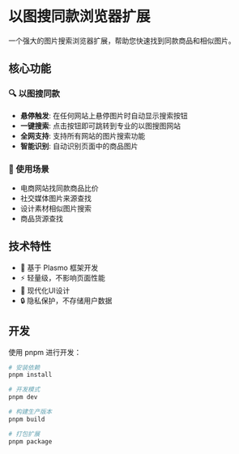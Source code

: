 # 以图搜同款浏览器扩展

一个强大的图片搜索浏览器扩展，帮助您快速找到同款商品和相似图片。

## 核心功能

### 🔍 以图搜同款

- **悬停触发**: 在任何网站上悬停图片时自动显示搜索按钮
- **一键搜索**: 点击按钮即可跳转到专业的以图搜图网站
- **全网支持**: 支持所有网站的图片搜索功能
- **智能识别**: 自动识别页面中的商品图片

### 🎯 使用场景

- 电商网站找同款商品比价
- 社交媒体图片来源查找
- 设计素材相似图片搜索
- 商品货源查找

## 技术特性

- 🚀 基于 Plasmo 框架开发
- ⚡ 轻量级，不影响页面性能
- 🎨 现代化UI设计
- 🔒 隐私保护，不存储用户数据

## 开发

使用 pnpm 进行开发：

```bash
# 安装依赖
pnpm install

# 开发模式
pnpm dev

# 构建生产版本
pnpm build

# 打包扩展
pnpm package
```

